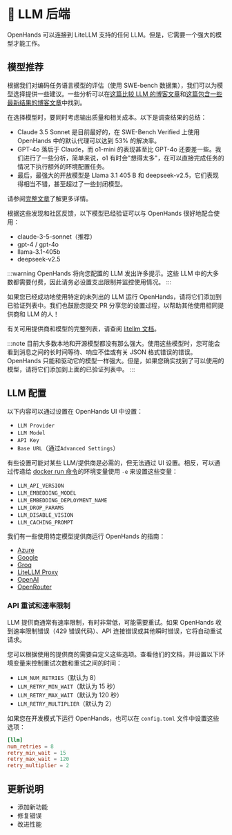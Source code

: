 # 🤖 LLM 后端

OpenHands 可以连接到 LiteLLM 支持的任何 LLM。但是，它需要一个强大的模型才能工作。

## 模型推荐

根据我们对编码任务语言模型的评估（使用 SWE-bench 数据集），我们可以为模型选择提供一些建议。一些分析可以在[这篇比较 LLM 的博客文章](https://www.all-hands.dev/blog/evaluation-of-llms-as-coding-agents-on-swe-bench-at-30x-speed)和[这篇包含一些最新结果的博客文章](https://www.all-hands.dev/blog/openhands-codeact-21-an-open-state-of-the-art-software-development-agent)中找到。

在选择模型时，要同时考虑输出质量和相关成本。以下是调查结果的总结：

- Claude 3.5 Sonnet 是目前最好的，在 SWE-Bench Verified 上使用 OpenHands 中的默认代理可以达到 53% 的解决率。
- GPT-4o 落后于 Claude，而 o1-mini 的表现甚至比 GPT-4o 还要差一些。我们进行了一些分析，简单来说，o1 有时会"想得太多"，在可以直接完成任务的情况下执行额外的环境配置任务。
- 最后，最强大的开放模型是 Llama 3.1 405 B 和 deepseek-v2.5，它们表现得相当不错，甚至超过了一些封闭模型。

请参阅[完整文章](https://www.all-hands.dev/blog/evaluation-of-llms-as-coding-agents-on-swe-bench-at-30x-speed)了解更多详情。

根据这些发现和社区反馈，以下模型已经验证可以与 OpenHands 很好地配合使用：

- claude-3-5-sonnet（推荐）
- gpt-4 / gpt-4o
- llama-3.1-405b
- deepseek-v2.5

:::warning
OpenHands 将向您配置的 LLM 发出许多提示。这些 LLM 中的大多数都需要付费，因此请务必设置支出限制并监控使用情况。
:::

如果您已经成功地使用特定的未列出的 LLM 运行 OpenHands，请将它们添加到已验证列表中。我们也鼓励您提交 PR 分享您的设置过程，以帮助其他使用相同提供商和 LLM 的人！

有关可用提供商和模型的完整列表，请查阅 [litellm 文档](https://docs.litellm.ai/docs/providers)。

:::note
目前大多数本地和开源模型都没有那么强大。使用这些模型时，您可能会看到消息之间的长时间等待、响应不佳或有关 JSON 格式错误的错误。OpenHands 只能和驱动它的模型一样强大。但是，如果您确实找到了可以使用的模型，请将它们添加到上面的已验证列表中。
:::

## LLM 配置

以下内容可以通过设置在 OpenHands UI 中设置：

- `LLM Provider`
- `LLM Model`
- `API Key`
- `Base URL`（通过`Advanced Settings`）

有些设置可能对某些 LLM/提供商是必需的，但无法通过 UI 设置。相反，可以通过传递给 [docker run 命令](/modules/usage/installation#start-the-app)的环境变量使用 `-e` 来设置这些变量：

- `LLM_API_VERSION`
- `LLM_EMBEDDING_MODEL`
- `LLM_EMBEDDING_DEPLOYMENT_NAME`
- `LLM_DROP_PARAMS`
- `LLM_DISABLE_VISION`
- `LLM_CACHING_PROMPT`

我们有一些使用特定模型提供商运行 OpenHands 的指南：

- [Azure](llms/azure-llms)
- [Google](llms/google-llms)
- [Groq](llms/groq)
- [LiteLLM Proxy](llms/litellm-proxy)
- [OpenAI](llms/openai-llms)
- [OpenRouter](llms/openrouter)

### API 重试和速率限制

LLM 提供商通常有速率限制，有时非常低，可能需要重试。如果 OpenHands 收到速率限制错误（429 错误代码）、API 连接错误或其他瞬时错误，它将自动重试请求。

您可以根据使用的提供商的需要自定义这些选项。查看他们的文档，并设置以下环境变量来控制重试次数和重试之间的时间：

- `LLM_NUM_RETRIES`（默认为 8）
- `LLM_RETRY_MIN_WAIT`（默认为 15 秒）
- `LLM_RETRY_MAX_WAIT`（默认为 120 秒）
- `LLM_RETRY_MULTIPLIER`（默认为 2）

如果您在开发模式下运行 OpenHands，也可以在 `config.toml` 文件中设置这些选项：

```toml
[llm]
num_retries = 8
retry_min_wait = 15
retry_max_wait = 120
retry_multiplier = 2
```


## 更新说明

- 添加新功能
- 修复错误
- 改进性能